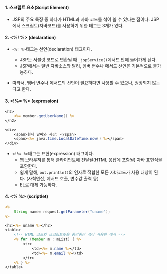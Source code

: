 
#### 1. 스크립트 요소(Script Element)

- JSP의 주요 특징 중 하나가 HTML과 자바 코드를 섞어 쓸 수 있다는 점이다. JSP에서 스크립트(자바코드)를 사용하기 위한 태그는 3개가 있다.


#### 2. <%! %> (declaration)

- `<%! %>`태그는 선언(declaration) 태그이다. 
	- JSP는 서블릿 코드로 변환될 때 `_jspService()`메서드 안에 들어가게 된다. 
	- JSP에서는 일반 자바소스와 달리, 멤버 변수나 메서드 선언은 기본적으로 불가능하다.

- 따라서, 멤버 변수나 메서드의 선언이 필요하다면 사용할 수 있으나, 권장되지 않는다고 한다.


#### 3. <!%= %> (expression)
```jsp
<h2>
	<%= member.getUserName() %>
</h2>

<div>
	<span>현재 날짜와 시간: </span>
	<span><%= java.time.LocalDateTime.now() %></span>
</div>
```
- `<!%= %>`태그는 표현(expression) 태그이다.
	- 웹 브라우저를 통해 클라이언트에 전달될(HTML 응답에 포함될) 자바 표현식을 포함한다.
	- 쉽게 말해, `out.println()`의 인자로 적합한 모든 자바코드가 사용 대상이 된다. (사칙연산, 메서드 호출, 변수값 출력 등)
	- EL로 대체 가능하다.


#### 4. <% %> (scriptlet)
```jsp
<%
	String name= request.getParameter("uname");
%>

<h2><%= uname %></h2>
<table>
	<!-- HTML 코드와 스크립트릿을 중간중간 섞어 사용한 예시 -->
	<% for (Member m : mList) { %>
		<tr>
			<td><%= m.name %></td>
			<td><%= m.email %></td>
		</tr>
	<% } %>
</table>
```
